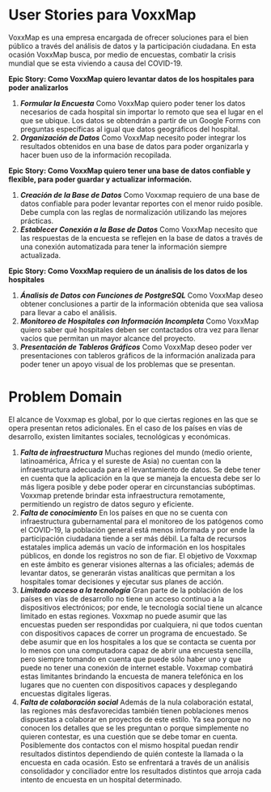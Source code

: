 # User Stories para VoxxMap

VoxxMap es una empresa encargada de ofrecer soluciones para el bien público a través del análisis de datos y la participación ciudadana. En esta ocasión VoxxMap busca, por medio de encuestas, combatir la crisis mundial que se esta viviendo a causa del COVID-19.


**Epic Story: Como VoxxMap quiero levantar datos de los hospitales para poder analizarlos**

1. _**Formular la Encuesta**_ Como VoxxMap quiero poder tener los datos necesarios de cada hospital sin importar lo remoto que sea el lugar en el que se ubique. Los datos se obtendrán a partir de un Google Forms con preguntas específicas al igual que datos geográficos del hospital.
2. _**Organización de Datos**_ Como VoxxMap necesito poder integrar los resultados obtenidos en una base de datos para poder organizarla y hacer buen uso de la información recopilada.

**Epic Story: Como VoxxMap quiero tener una base de datos confiable y flexible, para poder guardar y actualizar información.**

1. _**Creación de la Base de Datos**_ Como Voxxmap requiero de una base de datos confiable para poder levantar reportes con el menor ruido posible. Debe cumpla con las reglas de normalización utilizando las mejores prácticas.
2. _**Establecer Conexión a la Base de Datos**_ Como VoxxMap necesito que las respuestas de la encuesta se reflejen en la base de datos a través de una conexión automatizada para tener la información siempre actualizada.

**Epic Story: Como VoxxMap requiero de un ánalisis de los datos de los hospitales**

1. _**Ánalisis de Datos con Funciones de PostgreSQL**_ Como VoxxMap deseo obtener conclusiones a partir de la información obtenida que sea valiosa para llevar a cabo el análisis.
2. _**Monitoreo de Hospitales con Información Incompleta**_ Como VoxxMap quiero saber qué hospitales deben  ser contactados otra vez para llenar vacíos que permitan un mayor alcance del proyecto.
3. _**Presentación de Tableros Gráficos**_ Como VoxxMap deseo poder ver presentaciones con tableros gráficos de la información analizada para poder tener un apoyo visual de los problemas que se presentan.

# Problem Domain

El alcance de Voxxmap es global, por lo que ciertas regiones en las que se opera presentan retos adicionales. En el caso de los países en vías de desarrollo, existen limitantes sociales, tecnológicas y económicas. 

1. _**Falta de infraestructura**_ Muchas regiones del mundo (medio oriente, latinoamérica, África y el sureste de Asia) no cuentan con la infraestructura adecuada para el levantamiento de datos. Se debe tener en cuenta que la aplicación en la que se maneja la encuesta debe ser lo más ligera posible y debe poder operar en circunstancias subóptimas. Voxxmap pretende brindar esta infraestructura remotamente, permitiendo un registro de datos seguro y eficiente.  
2. _**Falta de conocimiento**_ En los países en que no se cuenta con infraestructura gubernamental para el monitoreo de los patógenos como el COVID-19, la población general está menos informada y por ende la participación ciudadana tiende a ser más débil. La falta de recursos estatales implica además un vacío de información en los hospitales públicos, en donde los registros no son de fiar. El objetivo de Voxxmap en este ámbito es generar visiones alternas a las oficiales; además de levantar datos, se generarán vistas analíticas que permitan a los hospitales tomar decisiones y ejecutar sus planes de acción.  
3. _**Limitado acceso a la tecnología**_ Gran parte de la población de los países en vías de desarrollo no tiene un acceso continuo a la dispositivos electrónicos; por ende, le tecnología social tiene un alcance limitado en estas regiones. Voxxmap no puede asumir que las encuestas pueden ser respondidas por cualquiera, ni que todos cuentan con dispositivos capaces de correr un programa de encuestado. Se debe asumir que en los hospitales a los que se contacta se cuenta por lo menos con una computadora capaz de abrir una encuesta sencilla, pero siempre tomando en cuenta que puede sólo haber uno y que puede no tener una conexión de internet estable. Voxxmap combatirá estas limitantes brindando la encuesta de manera telefónica en los lugares que no cuenten con dispositivos capaces y desplegando encuestas digitales ligeras. 
4. _**Falta de colaboración social**_ Además de la nula colaboración estatal, las regiones más desfavorecidas también tienen poblaciones menos dispuestas a colaborar en proyectos de este estilo. Ya sea porque no conocen los detalles que se les preguntan o porque simplemente no quieren contestar, es una cuestión que se debe tomar en cuenta. Posiblemente dos contactos con el mismo hospital puedan rendir resultados distintos dependiendo de quién conteste la llamada o la encuesta en cada ocasión. Esto se enfrentará a través de un análisis consolidador y conciliador entre los resultados distintos que arroja cada intento de encuesta en un hospital determinado.  



